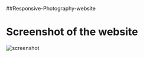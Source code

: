 ##Responsive-Photography-website

# Screenshot of the website

 
![screenshot](https://user-images.githubusercontent.com/7606310/42065697-0d17f630-7b45-11e8-9821-8a50b918dcb0.PNG)
